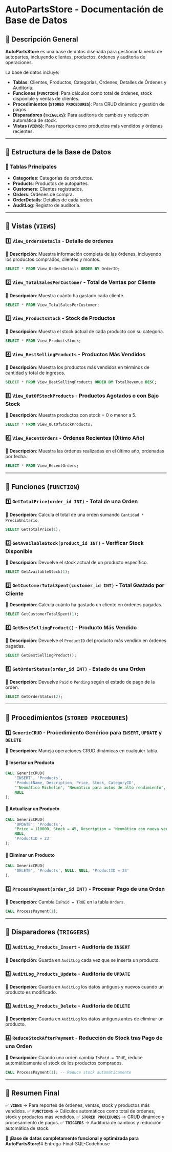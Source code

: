 # AutoPartsStore - Documentación de Base de Datos

## 📌 Descripción General
**AutoPartsStore** es una base de datos diseñada para gestionar la venta de autopartes, incluyendo clientes, productos, órdenes y auditoría de operaciones.

La base de datos incluye:
- **Tablas**: Clientes, Productos, Categorías, Órdenes, Detalles de Órdenes y Auditoría.
- **Funciones (`FUNCTION`)**: Para cálculos como total de órdenes, stock disponible y ventas de clientes.
- **Procedimientos (`STORED PROCEDURES`)**: Para CRUD dinámico y gestión de pagos.
- **Disparadores (`TRIGGERS`)**: Para auditoría de cambios y reducción automática de stock.
- **Vistas (`VIEWS`)**: Para reportes como productos más vendidos y órdenes recientes.

---

## 📂 Estructura de la Base de Datos

### 📌 Tablas Principales
- **Categories**: Categorías de productos.
- **Products**: Productos de autopartes.
- **Customers**: Clientes registrados.
- **Orders**: Órdenes de compra.
- **OrderDetails**: Detalles de cada orden.
- **AuditLog**: Registro de auditoría.

---

## 🔹 Vistas (`VIEWS`)

### **1️⃣ `View_OrdersDetails`** - Detalle de órdenes
📌 **Descripción**: Muestra información completa de las órdenes, incluyendo los productos comprados, clientes y montos.
```sql
SELECT * FROM View_OrdersDetails ORDER BY OrderID;
```

### **2️⃣ `View_TotalSalesPerCustomer`** - Total de Ventas por Cliente
📌 **Descripción**: Muestra cuánto ha gastado cada cliente.
```sql
SELECT * FROM View_TotalSalesPerCustomer;
```

### **3️⃣ `View_ProductsStock`** - Stock de Productos
📌 **Descripción**: Muestra el stock actual de cada producto con su categoría.
```sql
SELECT * FROM View_ProductsStock;
```

### **4️⃣ `View_BestSellingProducts`** - Productos Más Vendidos
📌 **Descripción**: Muestra los productos más vendidos en términos de cantidad y total de ingresos.
```sql
SELECT * FROM View_BestSellingProducts ORDER BY TotalRevenue DESC;
```

### **5️⃣ `View_OutOfStockProducts`** - Productos Agotados o con Bajo Stock
📌 **Descripción**: Muestra productos con stock = 0 o menor a 5.
```sql
SELECT * FROM View_OutOfStockProducts;
```

### **6️⃣ `View_RecentOrders`** - Órdenes Recientes (Último Año)
📌 **Descripción**: Muestra las órdenes realizadas en el último año, ordenadas por fecha.
```sql
SELECT * FROM View_RecentOrders;
```

---

## 🔹 Funciones (`FUNCTION`)

### **1️⃣ `GetTotalPrice(order_id INT)`** - Total de una Orden
📌 **Descripción**: Calcula el total de una orden sumando `Cantidad * PrecioUnitario`.
```sql
SELECT GetTotalPrice(1);
```

### **2️⃣ `GetAvailableStock(product_id INT)`** - Verificar Stock Disponible
📌 **Descripción**: Devuelve el stock actual de un producto específico.
```sql
SELECT GetAvailableStock(1);
```

### **3️⃣ `GetCustomerTotalSpent(customer_id INT)`** - Total Gastado por Cliente
📌 **Descripción**: Calcula cuánto ha gastado un cliente en órdenes pagadas.
```sql
SELECT GetCustomerTotalSpent(1);
```

### **4️⃣ `GetBestSellingProduct()`** - Producto Más Vendido
📌 **Descripción**: Devuelve el `ProductID` del producto más vendido en órdenes pagadas.
```sql
SELECT GetBestSellingProduct();
```

### **5️⃣ `GetOrderStatus(order_id INT)`** - Estado de una Orden
📌 **Descripción**: Devuelve `Paid` o `Pending` según el estado de pago de la orden.
```sql
SELECT GetOrderStatus(2);
```

---

## 🔹 Procedimientos (`STORED PROCEDURES`)

### **1️⃣ `GenericCRUD`** - Procedimiento Genérico para `INSERT`, `UPDATE` y `DELETE`
📌 **Descripción**: Maneja operaciones CRUD dinámicas en cualquier tabla.

#### **📌 Insertar un Producto**
```sql
CALL GenericCRUD(
    'INSERT', 'Products',
    'ProductName, Description, Price, Stock, CategoryID',
    "'Neumático Michelin', 'Neumático para autos de alto rendimiento', 120000, 50, 2",
    NULL
);
```

#### **📌 Actualizar un Producto**
```sql
CALL GenericCRUD(
    'UPDATE', 'Products',
    "Price = 110000, Stock = 45, Description = 'Neumático con nueva versión mejorada'",
    NULL,
    'ProductID = 23'
);
```

#### **📌 Eliminar un Producto**
```sql
CALL GenericCRUD(
    'DELETE', 'Products', NULL, NULL, 'ProductID = 23'
);
```

### **2️⃣ `ProcessPayment(order_id INT)`** - Procesar Pago de una Orden
📌 **Descripción**: Cambia `IsPaid = TRUE` en la tabla `Orders`.
```sql
CALL ProcessPayment(1);
```

---

## 🔹 Disparadores (`TRIGGERS`)

### **1️⃣ `AuditLog_Products_Insert`** - Auditoría de `INSERT`
📌 **Descripción**: Guarda en `AuditLog` cada vez que se inserta un producto.

### **2️⃣ `AuditLog_Products_Update`** - Auditoría de `UPDATE`
📌 **Descripción**: Guarda en `AuditLog` los datos antiguos y nuevos cuando un producto es modificado.

### **3️⃣ `AuditLog_Products_Delete`** - Auditoría de `DELETE`
📌 **Descripción**: Guarda en `AuditLog` los datos antiguos antes de eliminar un producto.

### **4️⃣ `ReduceStockAfterPayment`** - Reducción de Stock tras Pago de una Orden
📌 **Descripción**: Cuando una orden cambia `IsPaid = TRUE`, reduce automáticamente el stock de los productos comprados.

```sql
CALL ProcessPayment(1); -- Reduce stock automáticamente
```

---

## 📌 Resumen Final
✅ **`VIEWS`** → Para reportes de órdenes, ventas, stock y productos más vendidos.
✅ **`FUNCTIONS`** → Cálculos automáticos como total de órdenes, stock y productos más vendidos.
✅ **`STORED PROCEDURES`** → CRUD dinámico y procesamiento de pagos.
✅ **`TRIGGERS`** → Auditoría de cambios y reducción automática de stock.

🚀 **¡Base de datos completamente funcional y optimizada para AutoPartsStore!**# Entrega-Final-SQL-Codehouse
